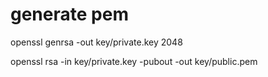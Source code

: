 # generate pem
openssl genrsa -out key/private.key 2048

openssl rsa -in key/private.key -pubout -out key/public.pem
